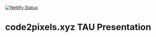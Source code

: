 [![Netlify Status](https://api.netlify.com/api/v1/badges/3e1e9995-f313-4fca-8e68-9eae6ebe74a3/deploy-status)](https://app.netlify.com/sites/zippy-axolotl-f3e03e/deploys)

# code2pixels.xyz TAU Presentation
